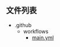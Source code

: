 

## 文件列表

- .github
    - workflows
        - [main.yml](https://github.com/conanhujinming/comments-for-awesome-courses/raw/main/.github/workflows/main.yml)
